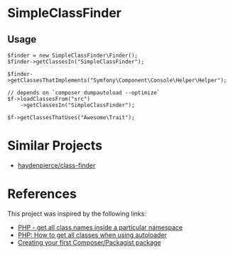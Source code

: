 # SimpleClassFinder

## Usage

```
$finder = new SimpleClassFinder\Finder();
$finder->getClassesIn("SimpleClassFinder");

$finder->getClassesThatImplements("Symfony\Component\Console\Helper\Helper");

// depends on `composer dumpautoload --optimize`
$f->loadClassesFrom("src")
    ->getClassesIn("SimpleClassFinder");

$f->getClassesThatUses("Awesome\Trait");
```

# Similar Projects

- [haydenpierce/class-finder](https://gitlab.com/hpierce1102/ClassFinder)

# References

This project was inspired by the following links:
- [PHP - get all class names inside a particular namespace](https://stackoverflow.com/a/22762333/2214160)
- [PHP: How to get all classes when using autoloader](https://stackoverflow.com/a/46435124/2214160)
- [Creating your first Composer/Packagist package](https://blog.jgrossi.com/2013/creating-your-first-composer-packagist-package/)
